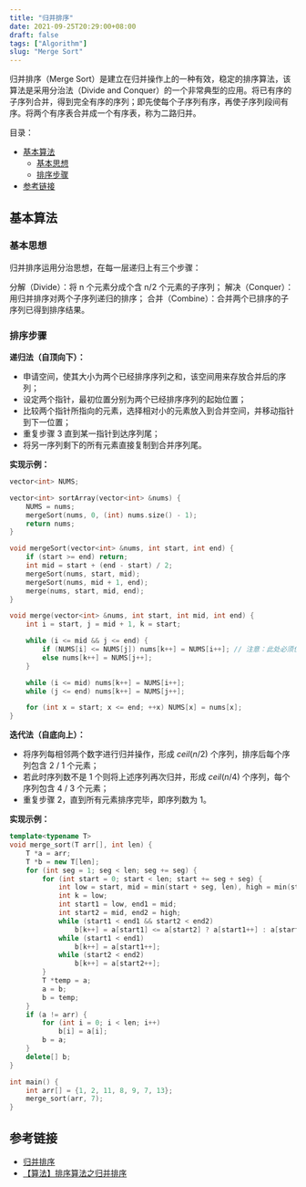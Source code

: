 ```yaml
---
title: "归并排序"
date: 2021-09-25T20:29:00+08:00
draft: false
tags: ["Algorithm"]
slug: "Merge Sort"
---
```


归并排序（Merge Sort）是建立在归并操作上的一种有效，稳定的排序算法，该算法是采用分治法（Divide and Conquer）的一个非常典型的应用。将已有序的子序列合并，得到完全有序的序列；即先使每个子序列有序，再使子序列段间有序。将两个有序表合并成一个有序表，称为二路归并。

目录：

- [基本算法](#基本算法)
  - [基本思想](#基本思想)
  - [排序步骤](#排序步骤)
- [参考链接](#参考链接)

## 基本算法

### 基本思想

归并排序运用分治思想，在每一层递归上有三个步骤：

分解（Divide）：将 n 个元素分成个含 n/2 个元素的子序列；
解决（Conquer）：用归并排序对两个子序列递归的排序；
合并（Combine）：合并两个已排序的子序列已得到排序结果。

### 排序步骤

**递归法（自顶向下）：**

* 申请空间，使其大小为两个已经排序序列之和，该空间用来存放合并后的序列；
* 设定两个指针，最初位置分别为两个已经排序序列的起始位置；
* 比较两个指针所指向的元素，选择相对小的元素放入到合并空间，并移动指针到下一位置；
* 重复步骤 3 直到某一指针到达序列尾；
* 将另一序列剩下的所有元素直接复制到合并序列尾。

**实现示例：**

```C++
vector<int> NUMS;

vector<int> sortArray(vector<int> &nums) {
    NUMS = nums;
    mergeSort(nums, 0, (int) nums.size() - 1);
    return nums;
}

void mergeSort(vector<int> &nums, int start, int end) {
    if (start >= end) return;
    int mid = start + (end - start) / 2;
    mergeSort(nums, start, mid);
    mergeSort(nums, mid + 1, end);
    merge(nums, start, mid, end);
}

void merge(vector<int> &nums, int start, int mid, int end) {
    int i = start, j = mid + 1, k = start;

    while (i <= mid && j <= end) {
        if (NUMS[i] <= NUMS[j]) nums[k++] = NUMS[i++]; // 注意：此处必须使用 <= 以保证排序稳定性
        else nums[k++] = NUMS[j++];
    }

    while (i <= mid) nums[k++] = NUMS[i++];
    while (j <= end) nums[k++] = NUMS[j++];

    for (int x = start; x <= end; ++x) NUMS[x] = nums[x];
}
```

**迭代法（自底向上）：**

* 将序列每相邻两个数字进行归并操作，形成 $ceil(n/2)$ 个序列，排序后每个序列包含 2 / 1 个元素；
* 若此时序列数不是 1 个则将上述序列再次归并，形成 $ceil(n/4)$ 个序列，每个序列包含 4 / 3 个元素；
* 重复步骤 2，直到所有元素排序完毕，即序列数为 1。

**实现示例：**

```C++
template<typename T> 
void merge_sort(T arr[], int len) {
    T *a = arr;
    T *b = new T[len];
    for (int seg = 1; seg < len; seg += seg) {
        for (int start = 0; start < len; start += seg + seg) {
            int low = start, mid = min(start + seg, len), high = min(start + seg + seg, len);
            int k = low;
            int start1 = low, end1 = mid;
            int start2 = mid, end2 = high;
            while (start1 < end1 && start2 < end2)
                b[k++] = a[start1] <= a[start2] ? a[start1++] : a[start2++];
            while (start1 < end1)
                b[k++] = a[start1++];
            while (start2 < end2)
                b[k++] = a[start2++];
        }
        T *temp = a;
        a = b;
        b = temp;
    }
    if (a != arr) {
        for (int i = 0; i < len; i++)
            b[i] = a[i];
        b = a;
    }
    delete[] b;
}

int main() {
    int arr[] = {1, 2, 11, 8, 9, 7, 13};
    merge_sort(arr, 7);
}
```

## 参考链接

* [归并排序](https://baike.baidu.com/item/%E5%BD%92%E5%B9%B6%E6%8E%92%E5%BA%8F/1639015#1)
* [【算法】排序算法之归并排序](https://zhuanlan.zhihu.com/p/124356219)
